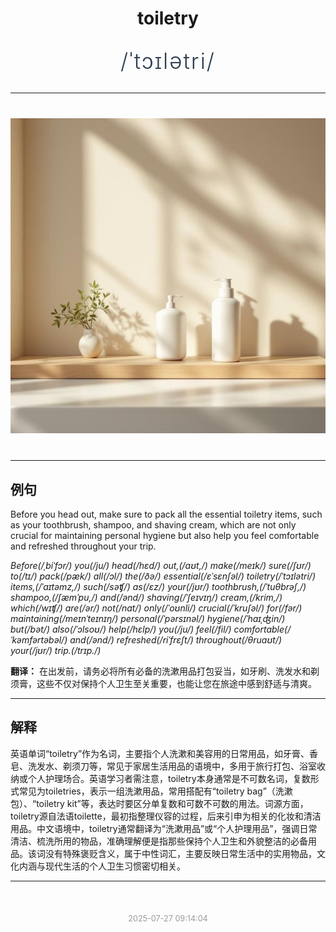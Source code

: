 <div align="center">

# toiletry

<div style="margin: 30px 0;">
<h1 style="font-size: 2.5em; font-weight: 300; letter-spacing: 2px; margin: 0; color: #2c3e50;">
/ˈtɔɪlətri/
</h1>
</div>

</div>

---

<div align="center" style="margin: 40px 0;">

![toiletry](images/toiletry.png)

</div>

---

## 例句

Before you head out, make sure to pack all the essential toiletry items, such as your toothbrush, shampoo, and shaving cream, which are not only crucial for maintaining personal hygiene but also help you feel comfortable and refreshed throughout your trip.

*Before(/ˌbiˈfɔr/) you(/ju/) head(/hɛd/) out,(/aʊt,/) make(/meɪk/) sure(/ʃʊr/) to(/tɪ/) pack(/pæk/) all(/ɔl/) the(/ðə/) essential(/ɛˈsɛnʃəl/) toiletry(/ˈtɔɪlətri/) items,(/ˈaɪtəmz,/) such(/səʧ/) as(/ɛz/) your(/jʊr/) toothbrush,(/ˈtuθbrəʃ,/) shampoo,(/ʃæmˈpu,/) and(/ənd/) shaving(/ˈʃeɪvɪŋ/) cream,(/krim,/) which(/wɪʧ/) are(/ər/) not(/nɑt/) only(/ˈoʊnli/) crucial(/ˈkruʃəl/) for(/fər/) maintaining(/meɪnˈteɪnɪŋ/) personal(/ˈpərsɪnəl/) hygiene(/ˈhaɪˌʤin/) but(/bət/) also(/ˈɔlsoʊ/) help(/hɛlp/) you(/ju/) feel(/fil/) comfortable(/ˈkəmfərtəbəl/) and(/ənd/) refreshed(/riˈfrɛʃt/) throughout(/θruaʊt/) your(/jʊr/) trip.(/trɪp./)*

**翻译：** 在出发前，请务必将所有必备的洗漱用品打包妥当，如牙刷、洗发水和剃须膏，这些不仅对保持个人卫生至关重要，也能让您在旅途中感到舒适与清爽。

---

## 解释

英语单词“toiletry”作为名词，主要指个人洗漱和美容用的日常用品，如牙膏、香皂、洗发水、剃须刀等，常见于家居生活用品的语境中，多用于旅行打包、浴室收纳或个人护理场合。英语学习者需注意，toiletry本身通常是不可数名词，复数形式常见为toiletries，表示一组洗漱用品，常用搭配有“toiletry bag”（洗漱包）、“toiletry kit”等，表达时要区分单复数和可数不可数的用法。词源方面，toiletry源自法语toilette，最初指整理仪容的过程，后来引申为相关的化妆和清洁用品。中文语境中，toiletry通常翻译为“洗漱用品”或“个人护理用品”，强调日常清洁、梳洗所用的物品，准确理解便是指那些保持个人卫生和外貌整洁的必备用品。该词没有特殊褒贬含义，属于中性词汇，主要反映日常生活中的实用物品，文化内涵与现代生活的个人卫生习惯密切相关。


---

<div align="center" style="margin-top: 50px;">
<small style="color: #999; font-size: 0.9em;">2025-07-27 09:14:04</small>
</div>
